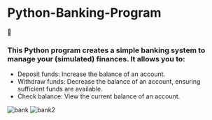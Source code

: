 # Python-Banking-Program
🤑

### This Python program creates a simple banking system to manage your (simulated) finances. It allows you to:
- Deposit funds: Increase the balance of an account.
- Withdraw funds: Decrease the balance of an account, ensuring sufficient funds are available.
- Check balance: View the current balance of an account.

![bank](https://github.com/Majo-es/Python-Banking-Program/assets/43044338/278cf789-cd0f-4171-881c-5a3b5377209c)
![bank2](https://github.com/Majo-es/Python-Banking-Program/assets/43044338/c6c3237d-2759-4737-abce-ee6919af6681)
